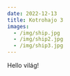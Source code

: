 ```yaml
---
date: 2022-12-13
title: Kotrohajo 3
images:
  - /img/ship.jpg
  - /img/ship2.jpg
  - /img/ship3.jpg
---
```


Hello világ!
